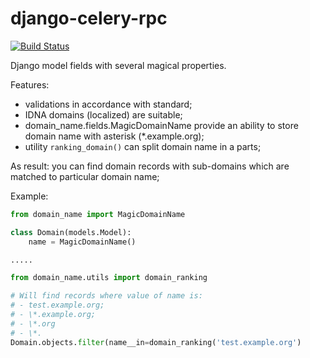 django-celery-rpc
=================

[![Build Status](https://travis-ci.org/ttyS15/django-domain-name.svg)](https://travis-ci.org/ttyS15/django-domain-name)

Django model fields with several magical properties.
 
Features:
  - validations in accordance with standard;
  - IDNA domains (localized) are suitable;
  - domain_name.fields.MagicDomainName provide an ability to store domain name with asterisk (*.example.org);
  - utility `ranking_domain()` can split domain name in a parts;

As result: you can find domain records with sub-domains which are matched to particular domain name;

Example:

```python
from domain_name import MagicDomainName

class Domain(models.Model):
	name = MagicDomainName()

.....

from domain_name.utils import domain_ranking

# Will find records where value of name is: 
# - test.example.org;
# - \*.example.org;
# - \*.org
# - \*.
Domain.objects.filter(name__in=domain_ranking('test.example.org')
```
 


```

